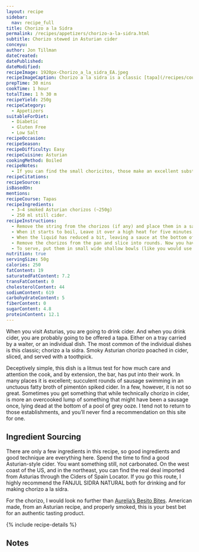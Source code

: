```yaml
---
layout: recipe
sidebar:
  nav: recipe_full
title: Chorizo a la Sidra
permalink: /recipes/appetizers/chorizo-a-la-sidra.html
subtitle: Chorizo stewed in Asturian cider
conceyu: 
author: Jon Tillman
dateCreated: 
datePublished: 
dateModified: 
recipeImage: 1920px-Chorizo_a_la_sidra_EA.jpeg
recipeImageCaption: Chorizo a la sidra is a classic [tapa](/recipes/courses/tapas/). This bar snack is in every sidrería in Asturias. Here’s how to make an amazing version at home. 
prepTime: 30 mins
cookTime: 1 hour
totalTime: 1 h 30 m
recipeYield: 250g
recipeCategory:
  - Appetizers
suitableForDiet:
  - Diabetic
  - Gluten Free
  - Low Salt
recipeOccasion: 
recipeSeason: 
recipeDifficulty: Easy
recipeCuisine: Asturian
cookingMethod: Boiled
recipeNotes:
  - If you can find the small choricitos, those make an excellent substitute for sliced chorizo.
recipeCitations:
recipeSource: 
isBasedOn:
mentions:
recipeCourse: Tapas
recipeIngredients:
  - 3–4 smoked Asturian chorizos (~250g)
  - 250 ml still cider.
recipeInstructions:
  - Remove the string from the chorizos (if any) and place them in a saucepan. Prick them with the tip of a knife so that they do not burst and release part of the juice during cooking. Pour the cider on top and put on high heat.
  - When it starts to boil, Leave it over a high heat for five minutes, then lower to low heat and finish the cooking. The time will depend on the freshness, size and quality of the chorizo, but in about 15 or 20 minutes they will be done.
  - When the liquid has reduced a bit, leaving a sauce at the bottom of the pan.
  - Remove the chorizos from the pan and slice into rounds. Now you have a choice; fry the rounds for a minute over high heat to brown them a bit, or serve them as-is. It is a matter of personal taste. Try both and see which you prefer!
  - To serve, put them in small wide shallow bowls (like you would use to make crème brûlé), pour a little of the liquid over the slices, and stick a toothpick in one to serve as a utensil.
nutrition: true
servingSize: 50g
calories: 250
fatContent: 19
saturatedFatContent: 7.2
transFatContent: 0
cholesterolContent: 44
sodiumContent: 619
carbohydrateContent: 5
fiberContent: 0
sugarContent: 4.8
proteinContent: 12.1
---
```

When you visit Asturias, you are going to drink cider. And when you drink cider, you are probably going to be offered a tapa. Either on a tray carried by a waiter, or an individual dish. The most common of the individual dishes is this classic; chorizo a la sidra. Smoky Asturian chorizo poached in cider, sliced, and served with a toothpick.

Deceptively simple, this dish is a litmus test for how much care and attention the cook, and by extension, the bar, has put into their work. In many places it is excellent; succulent rounds of sausage swimming in an unctuous fatty broth of pimentón spiked cider. In a few, however, it is not so great. Sometimes you get something that while technically chorizo in cider, is more an overcooked lump of something that might have been a sausage once, lying dead at the bottom of a pool of grey ooze. I tend not to return to those establishments, and you’ll never find a recommendation on this site for one. 

## Ingredient Sourcing

There are only a few ingredients in this recipe, so good ingredients and good technique are everything here. Spend the time to find a good Asturian-style cider. You want something still, not carbonated. On the west coast of the US, and in the northeast, you can find the real deal imported from Asturias through the Ciders of Spain Locator. If you go this route, I highly recommend the FANJUL SIDRA NATURAL both for drinking and for making chorizo a la sidra.

For the chorizo, I would look no further than [Aurelia’s Besito Bites](https://aureliaschorizo.com/products/aurelias-besito-bites). American made, from an Asturian recipe, and properly smoked, this is your best bet for an authentic tasting product. 

{% include recipe-details %}

## Notes